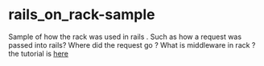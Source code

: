 rails_on_rack-sample
====================

Sample of how the rack was used in rails . Such as how a request was passed into rails? Where did the request go ? What is middleware in rack ?  
the tutorial is [here](http://realwol.herokuapp.com/articles/6)

